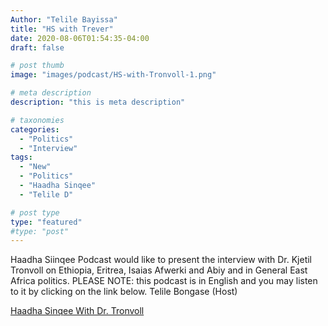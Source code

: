 ```yaml
---
Author: "Telile Bayissa"
title: "HS with Trever"
date: 2020-08-06T01:54:35-04:00
draft: false

# post thumb
image: "images/podcast/HS-with-Tronvoll-1.png"

# meta description
description: "this is meta description"

# taxonomies
categories: 
  - "Politics"
  - "Interview"
tags:
  - "New"
  - "Politics"
  - "Haadha Sinqee"
  - "Telile D"

# post type
type: "featured"
#type: "post"
---
```

Haadha Siinqee Podcast would like to present the interview with Dr. Kjetil Tronvoll on Ethiopia, Eritrea, Isaias Afwerki and Abiy and in General East Africa politics.
PLEASE NOTE: this podcast is in English and you may listen to it by clicking on the link below.
Telile Bongase (Host)


[Haadha Sinqee With Dr. Tronvoll](https://www.facebook.com/telile.bayissa/videos/10158279041707460 "Haadha Sinqee With Dr. Tronvoll")